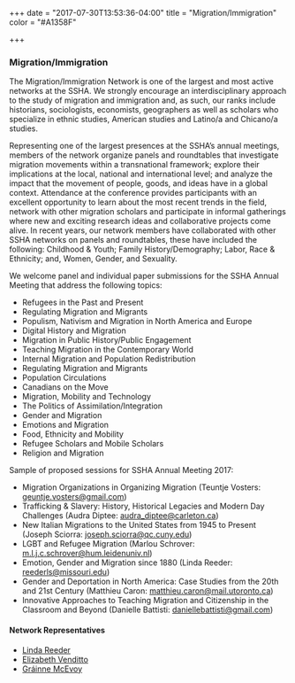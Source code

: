 +++
date = "2017-07-30T13:53:36-04:00"
title = "Migration/Immigration"
color = "#A1358F"

+++

### Migration/Immigration

The Migration/Immigration Network is one of the largest and most active networks at the SSHA. We strongly encourage an interdisciplinary approach to the study of migration and immigration and, as such, our ranks include historians, sociologists, economists, geographers as well as scholars who specialize in ethnic studies, American studies and Latino/a and Chicano/a studies.

Representing one of the largest presences at the SSHA’s annual meetings, members of the network organize panels and roundtables that investigate migration movements within a transnational framework; explore their implications at the local, national and international level; and analyze the impact that the movement of people, goods, and ideas have in a global context. Attendance at the conference provides participants with an excellent opportunity to learn about the most recent trends in the field, network with other migration scholars and participate in informal gatherings where new and exciting research ideas and collaborative projects come alive. In recent years, our network members have collaborated with other SSHA networks on panels and roundtables, these have included the following: Childhood & Youth; Family History/Demography; Labor, Race & Ethnicity; and, Women, Gender, and Sexuality.

We welcome panel and individual paper submissions for the SSHA Annual Meeting that address the following topics:
- Refugees in the Past and Present
- Regulating Migration and Migrants
- Populism, Nativism and Migration in North America and Europe
- Digital History and Migration
- Migration in Public History/Public Engagement
- Teaching Migration in the Contemporary World
- Internal Migration and Population Redistribution
- Regulating Migration and Migrants
- Population Circulations
- Canadians on the Move
- Migration, Mobility and Technology
- The Politics of Assimilation/Integration
- Gender and Migration
- Emotions and Migration
- Food, Ethnicity and Mobility
- Refugee Scholars and Mobile Scholars
- Religion and Migration

Sample of proposed sessions for SSHA Annual Meeting 2017:
- Migration Organizations in Organizing Migration (Teuntje Vosters: geuntje.vosters@gmail.com)
- Trafficking & Slavery: History, Historical Legacies and Modern Day Challenges (Audra Diptee: audra_diptee@carleton.ca)
- New Italian Migrations to the United States from 1945 to Present (Joseph Sciorra: joseph.sciorra@qc.cuny.edu)
- LGBT and Refugee Migration (Marlou Schrover: m.l.j.c.schrover@hum.leidenuniv.nl)
- Emotion, Gender and Migration since 1880 (Linda Reeder: reederls@missouri.edu)
- Gender and Deportation in North America: Case Studies from the 20th and 21st Century (Matthieu Caron: matthieu.caron@mail.utoronto.ca)
- Innovative Approaches to Teaching Migration and Citizenship in the Classroom and Beyond (Danielle Battisti: daniellebattisti@gmail.com)

#### Network Representatives

- [Linda Reeder](ReederLS@missouri.edu)
- [Elizabeth Venditto](vendi002@umn.edu)
- [Gráinne McEvoy](mcevoygr@gmail.com)

